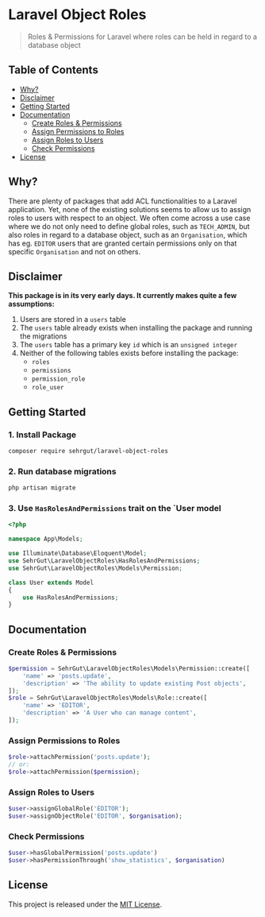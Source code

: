 # Laravel Object Roles

> Roles & Permissions for Laravel where roles can be held in regard to a database object

## Table of Contents
- [Why?](#why)
- [Disclaimer](#disclaimer)
- [Getting Started](#getting-started)
- [Documentation](#documentation)
    - [Create Roles &amp; Permissions](#create-roles--permissions)
    - [Assign Permissions to Roles](#assign-permissions-to-roles)
    - [Assign Roles to Users](#assign-roles-to-users)
    - [Check Permissions](#check-permissions)
- [License](#license)

## Why?
There are plenty of packages that add ACL functionalities to a Laravel application. Yet, none of the existing solutions seems to allow us to assign roles to users with respect to an object. We often come across a use case where we do not only need to define global roles, such as `TECH_ADMIN`, but also roles in regard to a database object, such as an `Organisation`, which has eg. `EDITOR` users that are granted certain permissions only on that specific `Organisation` and not on others.

## Disclaimer
**This package is in its very early days. It currently makes quite a few assumptions:**

1. Users are stored in a `users` table
2. The `users` table already exists when installing the package and running the migrations
3. The `users` table has a primary key `id` which is an `unsigned integer`
4. Neither of the following tables exists before installing the package:
    - `roles`
    - `permissions`
    - `permission_role`
    - `role_user`

## Getting Started
### 1. Install Package
```bash
composer require sehrgut/laravel-object-roles
```

### 2. Run database migrations
```bash
php artisan migrate
```

### 3. Use `HasRolesAndPermissions` trait on the `User model
```php
<?php

namespace App\Models;

use Illuminate\Database\Eloquent\Model;
use SehrGut\LaravelObjectRoles\HasRolesAndPermissions;
use SehrGut\LaravelObjectRoles\Models\Permission;

class User extends Model
{
    use HasRolesAndPermissions;
}
```

## Documentation
### Create Roles & Permissions
```php
$permission = SehrGut\LaravelObjectRoles\Models\Permission::create([
    'name' => 'posts.update',
    'description' => 'The ability to update existing Post objects',
]);
$role = SehrGut\LaravelObjectRoles\Models\Role::create([
    'name' => 'EDITOR',
    'description' => 'A User who can manage content',
]);
```

### Assign Permissions to Roles
```php
$role->attachPermission('posts.update');
// or:
$role->attachPermission($permission);
```

### Assign Roles to Users
```php
$user->assignGlobalRole('EDITOR');
$user->assignObjectRole('EDITOR', $organisation);
```

### Check Permissions
```php
$user->hasGlobalPermission('posts.update')
$user->hasPermissionThrough('show_statistics', $organisation)
```

## License
This project is released under the [MIT License](https://spdx.org/licenses/MIT.html).
